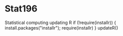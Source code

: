 # Stat196
Statistical computing 
updating R
if (!require(installr)) { install.packages("installr"); require(installr) }
updateR()
